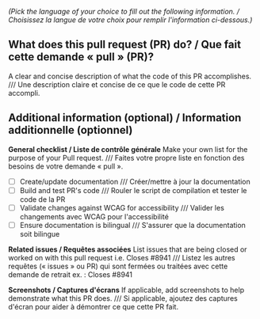 _(Pick the language of your choice to fill out the following information. / Choisissez la langue de votre choix pour remplir l'information ci-dessous.)_

## What does this pull request (PR) do? / Que fait cette demande « pull » (PR)?

A clear and concise description of what the code of this PR accomplishes. /// Une description claire et concise de ce que le code de cette PR accompli.

## Additional information (optional) / Information additionnelle (optionnel)

**General checklist / Liste de contrôle générale**
Make your own list for the purpose of your Pull request. /// Faites votre propre liste en fonction des besoins de votre demande « pull ».

- [ ] Create/update documentation /// Créer/mettre à jour la documentation
- [ ] Build and test PR's code /// Rouler le script de compilation et tester le code de la PR
- [ ] Validate changes against WCAG for accessibility /// Valider les changements avec WCAG pour l'accessibilité
- [ ] Ensure documentation is bilingual /// S'assurer que la documentation soit bilingue

**Related issues / Requêtes associées**
List issues that are being closed or worked on with this pull request i.e. Closes #8941 /// Listez les autres requêtes (« issues » ou PR) qui sont fermées ou traitées avec cette demande de retrait ex. : Closes #8941

**Screenshots / Captures d'écrans**
If applicable, add screenshots to help demonstrate what this PR does. /// Si applicable, ajoutez des captures d'écran pour aider à démontrer ce que cette PR fait.
